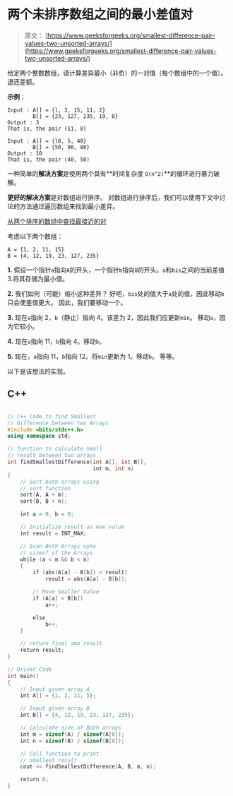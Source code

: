 # 两个未排序数组之间的最小差值对

> 原文： [https://www.geeksforgeeks.org/smallest-difference-pair-values-two-unsorted-arrays/](https://www.geeksforgeeks.org/smallest-difference-pair-values-two-unsorted-arrays/)

给定两个整数数组，请计算差异最小（非负）的一对值（每个数组中的一个值）。 退还差额。

**示例**：

```
Input : A[] = {l, 3, 15, 11, 2}
        B[] = {23, 127, 235, 19, 8} 
Output : 3  
That is, the pair (11, 8) 

Input : A[] = {l0, 5, 40}
        B[] = {50, 90, 80} 
Output : 10
That is, the pair (40, 50)

```



一种简单的**解决方案**是使用两个具有**时间复杂度 `O(n^2)`**的循环进行暴力破解。

**更好的解决方案**是对数组进行排序。 对数组进行排序后，我们可以使用下文中讨论的方法通过遍历数组来找到最小差异。

[从两个排序的数组中查找最接近的对](https://www.geeksforgeeks.org/given-two-sorted-arrays-number-x-find-pair-whose-sum-closest-x/)

考虑以下两个数组：

```
A = {1, 2, 11, 15}
B = {4, 12, 19, 23, 127, 235}
```

**1\.** 假设一个指针`a`指向`A`的开头，一个指针`b`指向`B`的开头。`a`和`bis`之间的当前差值 3.将其存储为最小值。

**2\.** 我们如何（可能）缩小这种差异？ 好吧，`bis`处的值大于`a`处的值，因此移动`b`只会使差值更大。 因此，我们要移动一个。

**3\.** 现在`a`指向 2，`b`（静止）指向 4。该差为 2，因此我们应更新`min`。 移动`a`，因为它较小。

**4\.** 现在`a`指向 11，`b`指向 4。移动`b`。

**5\.** 现在，`a`指向 11，`b`指向 12。将`min`更新为 1。移动`b`。 等等。

以下是该想法的实现。

## C++ 

```cpp

// C++ Code to find Smallest  
// Difference between two Arrays 
#include <bits/stdc++.h> 
using namespace std; 

// function to calculate Small  
// result between two arrays 
int findSmallestDifference(int A[], int B[], 
                           int m, int n) 
{ 
    // Sort both arrays using 
    // sort function 
    sort(A, A + m); 
    sort(B, B + n); 

    int a = 0, b = 0; 

    // Initialize result as max value 
    int result = INT_MAX; 

    // Scan Both Arrays upto  
    // sizeof of the Arrays 
    while (a < m && b < n) 
    { 
        if (abs(A[a] - B[b]) < result) 
            result = abs(A[a] - B[b]); 

        // Move Smaller Value 
        if (A[a] < B[b]) 
            a++; 

        else
            b++; 
    } 

    // return final sma result 
    return result;  
} 

// Driver Code 
int main() 
{ 
    // Input given array A 
    int A[] = {1, 2, 11, 5}; 

    // Input given array B 
    int B[] = {4, 12, 19, 23, 127, 235}; 

    // Calculate size of Both arrays 
    int m = sizeof(A) / sizeof(A[0]); 
    int n = sizeof(B) / sizeof(B[0]); 

    // Call function to print  
    // smallest result 
    cout << findSmallestDifference(A, B, m, n); 

    return 0; 
} 

```